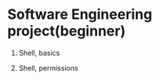 # Software Engineering project(beginner)                                                                                                                                           
1. Shell, basics                                                                                                                                                                   
                                                                                                                                                                                   
2. Shell, permissions                                                                                                                                                              

